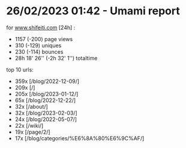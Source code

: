 # 26/02/2023 01:42 - Umami report
for www.shifeiti.com [24h] :

 - 1157 (-200) page views
 - 310 (-129) uniques
 - 230 (-114) bounces
 - 28h 18' 26'' (-2h 32' 1'') totaltime


top 10 urls:
 - 359x [/blog/2022-12-09/]
 - 209x [/]
 - 205x [/blog/2023-01-12/]
 - 65x [/blog/2022-12-22/]
 - 32x [/about/]
 - 32x [/blog/2023-02-03/]
 - 24x [/blog/2022-05-07/]
 - 22x [/wiki/]
 - 19x [/page/2/]
 - 17x [/blog/categories/%E6%8A%80%E6%9C%AF/]


